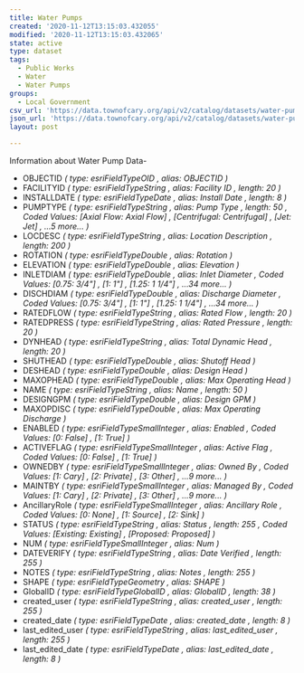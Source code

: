 ```yaml
---
title: Water Pumps
created: '2020-11-12T13:15:03.432055'
modified: '2020-11-12T13:15:03.432065'
state: active
type: dataset
tags:
  - Public Works
  - Water
  - Water Pumps
groups:
  - Local Government
csv_url: 'https://data.townofcary.org/api/v2/catalog/datasets/water-pumps/exports/csv'
json_url: 'https://data.townofcary.org/api/v2/catalog/datasets/water-pumps/exports/json'
layout: post

---
```

<p>Information about Water Pump Data-</p><ul> <li>OBJECTID <em>( type: esriFieldTypeOID , alias: OBJECTID )</em></li><li>FACILITYID <em>( type: esriFieldTypeString , alias: Facility ID , length: 20 )</em></li><li>INSTALLDATE <em>( type: esriFieldTypeDate , alias: Install Date , length: 8 )</em></li><li>PUMPTYPE <em>( type: esriFieldTypeString , alias: Pump Type , length: 50 , <em>Coded Values: </em></em><em>[Axial Flow: Axial Flow] , [Centrifugal: Centrifugal] , [Jet: Jet] <em>, ...5 more...</em> )</em></li><li>LOCDESC <em>( type: esriFieldTypeString , alias: Location Description , length: 200 )</em></li><li>ROTATION <em>( type: esriFieldTypeDouble , alias: Rotation )</em></li><li>ELEVATION <em>( type: esriFieldTypeDouble , alias: Elevation )</em></li><li>INLETDIAM <em>( type: esriFieldTypeDouble , alias: Inlet Diameter , <em>Coded Values: </em></em><em>[0.75: 3/4"] , [1: 1"] , [1.25: 1 1/4"] <em>, ...34 more...</em> )</em></li><li>DISCHDIAM <em>( type: esriFieldTypeDouble , alias: Discharge Diameter , <em>Coded Values: </em></em><em>[0.75: 3/4"] , [1: 1"] , [1.25: 1 1/4"] <em>, ...34 more...</em> )</em></li><li>RATEDFLOW <em>( type: esriFieldTypeString , alias: Rated Flow , length: 20 )</em></li><li>RATEDPRESS <em>( type: esriFieldTypeString , alias: Rated Pressure , length: 20 )</em></li><li>DYNHEAD <em>( type: esriFieldTypeString , alias: Total Dynamic Head , length: 20 )</em></li><li>SHUTHEAD <em>( type: esriFieldTypeDouble , alias: Shutoff Head )</em></li><li>DESHEAD <em>( type: esriFieldTypeDouble , alias: Design Head )</em></li><li>MAXOPHEAD <em>( type: esriFieldTypeDouble , alias: Max Operating Head )</em></li><li>NAME <em>( type: esriFieldTypeString , alias: Name , length: 50 )</em></li><li>DESIGNGPM <em>( type: esriFieldTypeDouble , alias: Design GPM )</em></li><li>MAXOPDISC <em>( type: esriFieldTypeDouble , alias: Max Operating Discharge )</em></li><li>ENABLED <em>( type: esriFieldTypeSmallInteger , alias: Enabled , <em>Coded Values: </em></em><em>[0: False] , [1: True] )</em></li><li>ACTIVEFLAG <em>( type: esriFieldTypeSmallInteger , alias: Active Flag , <em>Coded Values: </em></em><em>[0: False] , [1: True] )</em></li><li>OWNEDBY <em>( type: esriFieldTypeSmallInteger , alias: Owned By , <em>Coded Values: </em></em><em>[1: Cary] , [2: Private] , [3: Other] <em>, ...9 more...</em> )</em></li><li>MAINTBY <em>( type: esriFieldTypeSmallInteger , alias: Managed By , <em>Coded Values: </em></em><em>[1: Cary] , [2: Private] , [3: Other] <em>, ...9 more...</em> )</em></li><li>AncillaryRole <em>( type: esriFieldTypeSmallInteger , alias: Ancillary Role , <em>Coded Values: </em></em><em>[0: None] , [1: Source] , [2: Sink] )</em></li><li>STATUS <em>( type: esriFieldTypeString , alias: Status , length: 255 , <em>Coded Values: </em></em><em>[Existing: Existing] , [Proposed: Proposed] )</em></li><li>NUM <em>( type: esriFieldTypeSmallInteger , alias: Num )</em></li><li>DATEVERIFY <em>( type: esriFieldTypeString , alias: Date Verified , length: 255 )</em></li><li>NOTES <em>( type: esriFieldTypeString , alias: Notes , length: 255 )</em></li><li>SHAPE <em>( type: esriFieldTypeGeometry , alias: SHAPE )</em></li><li>GlobalID <em>( type: esriFieldTypeGlobalID , alias: GlobalID , length: 38 )</em></li><li>created_user <em>( type: esriFieldTypeString , alias: created_user , length: 255 )</em></li><li>created_date <em>( type: esriFieldTypeDate , alias: created_date , length: 8 )</em></li><li>last_edited_user <em>( type: esriFieldTypeString , alias: last_edited_user , length: 255 )</em></li><li>last_edited_date <em>( type: esriFieldTypeDate , alias: last_edited_date , length: 8 )</em></li></ul>
